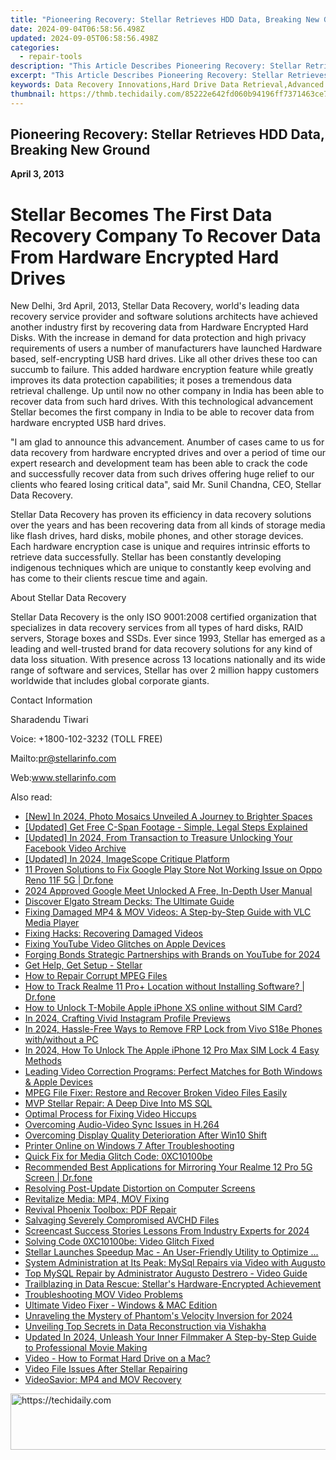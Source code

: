 ```yaml
---
title: "Pioneering Recovery: Stellar Retrieves HDD Data, Breaking New Ground"
date: 2024-09-04T06:58:56.498Z
updated: 2024-09-05T06:58:56.498Z
categories:
  - repair-tools
description: "This Article Describes Pioneering Recovery: Stellar Retrieves HDD Data, Breaking New Ground"
excerpt: "This Article Describes Pioneering Recovery: Stellar Retrieves HDD Data, Breaking New Ground"
keywords: Data Recovery Innovations,Hard Drive Data Retrieval,Advanced HDD Recovery Services,Next-Gen Data Recovery Techniques,Breakthrough HDD Data Restoration,Stellar Data Recovery Expertise,Revolutionary HDD Data Extraction
thumbnail: https://thmb.techidaily.com/85222e642fd060b94196ff7371463ce7792d618f66f107a750ec12115071e0dc.jpg
---
```


## Pioneering Recovery: Stellar Retrieves HDD Data, Breaking New Ground

**April 3, 2013**

# **Stellar Becomes The First Data Recovery Company To Recover Data From Hardware Encrypted Hard Drives**

New Delhi, 3rd April, 2013, Stellar Data Recovery, world's leading data recovery service provider and software solutions architects have achieved another industry first by recovering data from Hardware Encrypted Hard Disks. With the increase in demand for data protection and high privacy requirements of users a number of manufacturers have launched Hardware based, self-encrypting USB hard drives. Like all other drives these too can succumb to failure. This added hardware encryption feature while greatly improves its data protection capabilities; it poses a tremendous data retrieval challenge. Up until now no other company in India has been able to recover data from such hard drives. With this technological advancement Stellar becomes the first company in India to be able to recover data from hardware encrypted USB hard drives.

 "I am glad to announce this advancement. Anumber of cases came to us for data recovery from hardware encrypted drives and over a period of time our expert research and development team has been able to crack the code and successfully recover data from such drives offering huge relief to our clients who feared losing critical data", said Mr. Sunil Chandna, CEO, Stellar Data Recovery.

 Stellar Data Recovery has proven its efficiency in data recovery solutions over the years and has been recovering data from all kinds of storage media like flash drives, hard disks, mobile phones, and other storage devices. Each hardware encryption case is unique and requires intrinsic efforts to retrieve data successfully. Stellar has been constantly developing indigenous techniques which are unique to constantly keep evolving and has come to their clients rescue time and again.

About Stellar Data Recovery

 Stellar Data Recovery is the only ISO 9001:2008 certified organization that specializes in data recovery services from all types of hard disks, RAID servers, Storage boxes and SSDs. Ever since 1993, Stellar has emerged as a leading and well-trusted brand for data recovery solutions for any kind of data loss situation. With presence across 13 locations nationally and its wide range of software and services, Stellar has over 2 million happy customers worldwide that includes global corporate giants.

Contact Information

Sharadendu Tiwari

Voice: +1800-102-3232 (TOLL FREE)

 Mailto:pr@stellarinfo.com

 Web:www.stellarinfo.com

<ins class="adsbygoogle"
     style="display:block"
     data-ad-format="autorelaxed"
     data-ad-client="ca-pub-7571918770474297"
     data-ad-slot="1223367746"></ins>



<ins class="adsbygoogle"
     style="display:block"
     data-ad-client="ca-pub-7571918770474297"
     data-ad-slot="8358498916"
     data-ad-format="auto"
     data-full-width-responsive="true"></ins>

<span class="atpl-alsoreadstyle">Also read:</span>
<div><ul>
<li><a href="https://fox-http.techidaily.com/new-in-2024-photo-mosaics-unveiled-a-journey-to-brighter-spaces/"><u>[New] In 2024, Photo Mosaics Unveiled  A Journey to Brighter Spaces</u></a></li>
<li><a href="https://some-knowledge.techidaily.com/updated-get-free-c-span-footage-simple-legal-steps-explained/"><u>[Updated] Get Free C-Span Footage - Simple, Legal Steps Explained</u></a></li>
<li><a href="https://facebook-video-content.techidaily.com/updated-in-2024-from-transaction-to-treasure-unlocking-your-facebook-video-archive/"><u>[Updated] In 2024, From Transaction to Treasure  Unlocking Your Facebook Video Archive</u></a></li>
<li><a href="https://screen-recording.techidaily.com/updated-in-2024-imagescope-critique-platform/"><u>[Updated] In 2024, ImageScope Critique Platform</u></a></li>
<li><a href="https://howto.techidaily.com/11-proven-solutions-to-fix-google-play-store-not-working-issue-on-oppo-reno-11f-5g-drfone-by-drfone-fix-android-problems-fix-android-problems/"><u>11 Proven Solutions to Fix Google Play Store Not Working Issue on Oppo Reno 11F 5G | Dr.fone</u></a></li>
<li><a href="https://video-capture.techidaily.com/2024-approved-google-meet-unlocked-a-free-in-depth-user-manual/"><u>2024 Approved  Google Meet Unlocked  A Free, In-Depth User Manual</u></a></li>
<li><a href="https://games-able.techidaily.com/discover-elgato-stream-decks-the-ultimate-guide/"><u>Discover Elgato Stream Decks: The Ultimate Guide</u></a></li>
<li><a href="https://data-wizards.techidaily.com/fixing-damaged-mp4-and-mov-videos-a-step-by-step-guide-with-vlc-media-player/"><u>Fixing Damaged MP4 & MOV Videos: A Step-by-Step Guide with VLC Media Player</u></a></li>
<li><a href="https://data-wizards.techidaily.com/fixing-hacks-recovering-damaged-videos/"><u>Fixing Hacks: Recovering Damaged Videos</u></a></li>
<li><a href="https://data-wizards.techidaily.com/fixing-youtube-video-glitches-on-apple-devices/"><u>Fixing YouTube Video Glitches on Apple Devices</u></a></li>
<li><a href="https://fox-helps.techidaily.com/forging-bonds-strategic-partnerships-with-brands-on-youtube-for-2024/"><u>Forging Bonds  Strategic Partnerships with Brands on YouTube for 2024</u></a></li>
<li><a href="https://data-wizards.techidaily.com/get-help-get-setup-stellar/"><u>Get Help, Get Setup - Stellar</u></a></li>
<li><a href="https://data-wizards.techidaily.com/how-to-repair-corrupt-mpeg-files/"><u>How to Repair Corrupt MPEG Files</u></a></li>
<li><a href="https://android-location-track.techidaily.com/how-to-track-realme-11-proplus-location-without-installing-software-drfone-by-drfone-virtual-android/"><u>How to Track Realme 11 Pro+ Location without Installing Software? | Dr.fone</u></a></li>
<li><a href="https://sim-unlock.techidaily.com/how-to-unlock-t-mobile-apple-iphone-xs-online-without-sim-card-by-drfone-ios/"><u>How to Unlock T-Mobile Apple iPhone XS online without SIM Card?</u></a></li>
<li><a href="https://instagram-clips.techidaily.com/in-2024-crafting-vivid-instagram-profile-previews/"><u>In 2024, Crafting Vivid Instagram Profile Previews</u></a></li>
<li><a href="https://bypass-frp.techidaily.com/in-2024-hassle-free-ways-to-remove-frp-lock-from-vivo-s18e-phones-withwithout-a-pc-by-drfone-android/"><u>In 2024, Hassle-Free Ways to Remove FRP Lock from Vivo S18e Phones with/without a PC</u></a></li>
<li><a href="https://sim-unlock.techidaily.com/in-2024-how-to-unlock-the-apple-iphone-12-pro-max-sim-lock-4-easy-methods-by-drfone-ios/"><u>In 2024, How To Unlock The Apple iPhone 12 Pro Max SIM Lock 4 Easy Methods</u></a></li>
<li><a href="https://data-wizards.techidaily.com/leading-video-correction-programs-perfect-matches-for-both-windows-and-apple-devices/"><u>Leading Video Correction Programs: Perfect Matches for Both Windows & Apple Devices</u></a></li>
<li><a href="https://data-wizards.techidaily.com/mpeg-file-fixer-restore-and-recover-broken-video-files-easily/"><u>MPEG File Fixer: Restore and Recover Broken Video Files Easily</u></a></li>
<li><a href="https://data-wizards.techidaily.com/mvp-stellar-repair-a-deep-dive-into-ms-sql/"><u>MVP Stellar Repair: A Deep Dive Into MS SQL</u></a></li>
<li><a href="https://data-wizards.techidaily.com/optimal-process-for-fixing-video-hiccups/"><u>Optimal Process for Fixing Video Hiccups</u></a></li>
<li><a href="https://data-wizards.techidaily.com/overcoming-audio-video-sync-issues-in-h264/"><u>Overcoming Audio-Video Sync Issues in H.264</u></a></li>
<li><a href="https://data-wizards.techidaily.com/overcoming-display-quality-deterioration-after-win10-shift/"><u>Overcoming Display Quality Deterioration After Win10 Shift</u></a></li>
<li><a href="https://printer-issues.techidaily.com/printer-online-on-windows-7-after-troubleshooting/"><u>Printer Online on Windows 7 After Troubleshooting</u></a></li>
<li><a href="https://data-wizards.techidaily.com/quick-fix-for-media-glitch-code-0xc10100be/"><u>Quick Fix for Media Glitch Code: 0XC10100be</u></a></li>
<li><a href="https://screen-mirror.techidaily.com/recommended-best-applications-for-mirroring-your-realme-12-pro-5g-screen-drfone-by-drfone-android/"><u>Recommended Best Applications for Mirroring Your Realme 12 Pro 5G Screen | Dr.fone</u></a></li>
<li><a href="https://data-wizards.techidaily.com/resolving-post-update-distortion-on-computer-screens/"><u>Resolving Post-Update Distortion on Computer Screens</u></a></li>
<li><a href="https://data-wizards.techidaily.com/revitalize-media-mp4-mov-fixing/"><u>Revitalize Media: MP4, MOV Fixing</u></a></li>
<li><a href="https://data-wizards.techidaily.com/revival-phoenix-toolbox-pdf-repair/"><u>Revival Phoenix Toolbox: PDF Repair</u></a></li>
<li><a href="https://data-wizards.techidaily.com/salvaging-severely-compromised-avchd-files/"><u>Salvaging Severely Compromised AVCHD Files</u></a></li>
<li><a href="https://screen-sharing-recording.techidaily.com/screencast-success-stories-lessons-from-industry-experts-for-2024/"><u>Screencast Success Stories  Lessons From Industry Experts for 2024</u></a></li>
<li><a href="https://data-wizards.techidaily.com/solving-code-0xc10100be-video-glitch-fixed/"><u>Solving Code 0XC10100be: Video Glitch Fixed</u></a></li>
<li><a href="https://data-wizards.techidaily.com/stellar-launches-speedup-mac-an-user-friendly-utility-to-optimize/"><u>Stellar Launches Speedup Mac - An User-Friendly Utility to Optimize ...</u></a></li>
<li><a href="https://data-wizards.techidaily.com/system-administration-at-its-peak-mysql-repairs-via-video-with-augusto/"><u>System Administration at Its Peak: MySql Repairs via Video with Augusto</u></a></li>
<li><a href="https://data-wizards.techidaily.com/top-mysql-repair-by-administrator-augusto-destrero-video-guide/"><u>Top MySQL Repair by Administrator Augusto Destrero - Video Guide</u></a></li>
<li><a href="https://data-wizards.techidaily.com/trailblazing-in-data-rescue-stellars-hardware-encrypted-achievement/"><u>Trailblazing in Data Rescue: Stellar's Hardware-Encrypted Achievement</u></a></li>
<li><a href="https://data-wizards.techidaily.com/troubleshooting-mov-video-problems/"><u>Troubleshooting MOV Video Problems</u></a></li>
<li><a href="https://data-wizards.techidaily.com/ultimate-video-fixer-windows-and-mac-edition/"><u>Ultimate Video Fixer - Windows & MAC Edition</u></a></li>
<li><a href="https://some-approaches.techidaily.com/unraveling-the-mystery-of-phantoms-velocity-inversion-for-2024/"><u>Unraveling the Mystery of Phantom's Velocity Inversion for 2024</u></a></li>
<li><a href="https://data-wizards.techidaily.com/unveiling-top-secrets-in-data-reconstruction-via-vishakha/"><u>Unveiling Top Secrets in Data Reconstruction via Vishakha</u></a></li>
<li><a href="https://ai-video-apps.techidaily.com/updated-in-2024-unleash-your-inner-filmmaker-a-step-by-step-guide-to-professional-movie-making/"><u>Updated In 2024, Unleash Your Inner Filmmaker A Step-by-Step Guide to Professional Movie Making</u></a></li>
<li><a href="https://data-wizards.techidaily.com/video-how-to-format-hard-drive-on-a-mac/"><u>Video - How to Format Hard Drive on a Mac?</u></a></li>
<li><a href="https://data-wizards.techidaily.com/video-file-issues-after-stellar-repairing/"><u>Video File Issues After Stellar Repairing</u></a></li>
<li><a href="https://data-wizards.techidaily.com/videosavior-mp4-and-mov-recovery/"><u>VideoSavior: MP4 and MOV Recovery</u></a></li>
</ul></div>

<!-- affiliate ads begin -->
<a href="https://appsumo.8odi.net/c/5597632/2137413/7443" target="_top" id="2137413">
  <img src="//a.impactradius-go.com/display-ad/7443-2137413" border="0" alt="https://techidaily.com" width="728" height="90"/>
</a>
<img height="0" width="0" src="https://appsumo.8odi.net/i/5597632/2137413/7443" style="position:absolute;visibility:hidden;" border="0" />
<!-- affiliate ads end -->